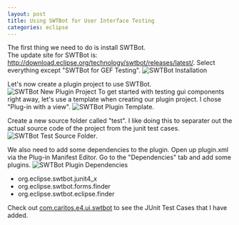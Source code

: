 ```yaml
---
layout: post 
title: Using SWTBot for User Interface Testing
categories: eclipse 
---
```


The first thing we need to do is install SWTBot.  
The update site for SWTBot is: http://download.eclipse.org/technology/swtbot/releases/latest/. 
Select everything except "SWTBot for GEF Testing". 
![SWTBot Installation](/img/swtbot-update-site.png)

Let's now create a plugin project to use SWTBot.
![SWTBot New Plugin Project](/img/swtbot-new-plugin-project.png)
To get started with testing gui components right away, let's use a template when creating our plugin project.  I chose "Plug-in with a view".
![SWTBot Plugin Template](/img/swtbot-new-project-template.png).

Create a new source folder called "test".  I like doing this to separater out the actual source code of the project from the junit test cases.
![SWTBot Test Source Folder](/img/swtbot-new-source-folder-called-test.png).

We also need to add some dependencies to the plugin.  Open up plugin.xml via the Plug-in Manifest Editor.  Go to the "Dependencies" tab and add some plugins. 
![SWTBot Plugin Dependencies](/img/swtbot-plugin-dependencies.png)

* org.eclipse.swtbot.junit4_x
* org.eclipse.swtbot.forms.finder
* org.eclipse.swtbot.eclipse.finder

Check out [com.caritos.e4.ui.swtbot](https://github.com/caritos/com.caritos.e4.ui.swtbot) to see the JUnit Test Cases that I have added.



